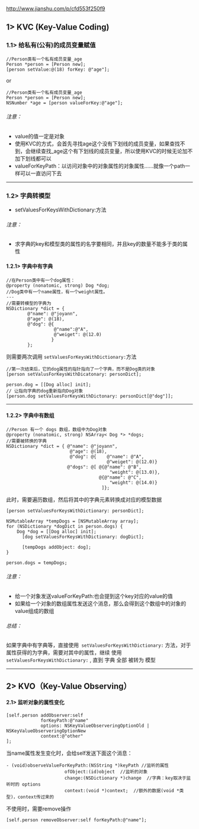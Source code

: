 http://www.jianshu.com/p/cfd553f250f9

## 1> KVC (Key-Value Coding)
### 1.1> 给私有(公有)的成员变量赋值

```
//Person类有一个私有成员变量_age
Person *person = [Person new];
[person setValue:@(18) forKey: @"age"];

```
or
```
//Person类有一个私有成员变量_age
Person *person = [Person new];
NSNumber *age = [person valueForKey:@"age"];
```

###### 注意：
- value的值一定是对象
- 使用KVC的方式，会首先寻找age这个没有下划线的成员变量，如果查找不到，会继续查找_age这个有下划线的成员变量，所以使用KVC的时候无论加不加下划线都可以
- valueForKeyPath：以访问对象中的对象属性的对象属性......就像一个path一样可以一直访问下去

---

### 1.2> 字典转模型
- setValuesForKeysWithDictionary:方法
###### 注意：
- 求字典的key和模型类的属性的名字要相同，并且key的数量不能多于类的属性

#### 1.2.1> 字典中有字典

```
//在Person类中有一个dog属性：
@property (nonatomic, strong) Dog *dog;
//Dog类中有一个name属性，有一个weight属性。
---
//需要转模型的字典为
NSDictionary *dict = { 
        @"name": @"joyann", 
        @"age": @(18), 
        @"dog": @{
                  @"name":@"A", 
                  @"weiget": @(12.0)
                 } 
        };

```

则需要两次调用 ```setValuesForKeysWithDictionary:```方法

```
//第一次结束后，它的dog属性的指针指向了一个字典，而不是Dog类的对象
[person setValusForKeysWithDicatonary: personDict];

person.dog = [[Dog alloc] init]; 
// 让指向字典的dog重新指向Dog对象
[person.dog setValuesForKeysWithDictonary: personDict[@"dog"]];
```

---
#### 1.2.2> 字典中有数组

```
//Person 有一个 dogs 数组，数组中为Dog对象
@property (nonatomic, strong) NSArray< Dog *> *dogs;
//需要被转换的字典
NSDictionary *dict = { @"name": @"joyann", 
                        @"age": @(18),
                        @"dog": @{    @"name": @"A",
                                      @"weiget": @(12.0)}
                       @"dogs": @[ @{@"name": @"B",
                                       "weight": @(13.0)},
                                   @{@"name": @"C",
                                       "weight": @(14.0)}
                                    ]};
```

此时，需要遍历数组，然后将其中的字典元素转换成对应的模型数据

```
[person setValuesForKeysWithDictionary: personDict];

NSMutableArray *tempDogs = [NSMutableArray array];
for (NSDictionary *dogDict in person.dogs) {
    Dog *dog = [[Dog alloc] init];
      [dog setValuesForKeysWithDictionary: dogDict];

      [tempDogs addObject: dog];
}

person.dogs = tempDogs;
```
###### 注意：
- 给一个对象发送valueForKeyPath:也会提到这个key对应的value的值
- 如果给一个对象的数组属性发送这个消息，那么会得到这个数组中的对象的value组成的数组

###### 总结：
如果字典中有字典等，直接使用``` setValuesForKeysWithDictionary:``` 方法，对于属性获得的为字典，需要对其中的属性，继续 使用 ```  setValuesForKeysWithDictionary:``` ,
直到 字典 全部 被转为 模型

---

## 2> KVO（Key-Value Observing）

#### 2.1> 监听对象的属性变化

```
[self.person addObserver:self 
             forKeyPath:@"name" 
             options: NSKeyValueObserveringOptionOld | NSKeyValueObserveringOptionNew 
             context:@"other"
];
```

当name属性发生变化时，会给self发送下面这个消息：

```
- (void)observeValueForKeyPath:(NSString *)keyPath //监听的属性
                      ofObject:(id)object  //监听的对象
                      change:(NSDictionary *)change  //字典：key取决于监听时的 options
                      context:(void *)context;  //额外的数据(void *类型)，context传过来的
```

不使用时，需要remove操作
```
[self.person removeObserver:self forKeyPath:@"name"];
```
